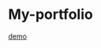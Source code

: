 
# My-portfolio
<a href = "https://6683b1a2d7337b03813492c0--zippy-faloodeh-5800c7.netlify.app/ "  > demo</a>

